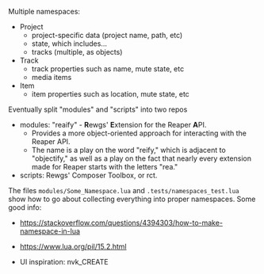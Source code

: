 Multiple namespaces:
- Project
    - project-specific data (project name, path, etc)
    - state, which includes...
    - tracks (multiple, as objects)
- Track
    - track properties such as name, mute state, etc
    - media items
- Item
    - item properties such as location, mute state, etc

Eventually split "modules" and "scripts" into two repos
- modules: "reaify" - **R**ewgs' **E**xtension for the Reaper **A**PI. 
    - Provides a more object-oriented approach for interacting with the Reaper API. 
    - The name is a play on the word "reify," which is adjacent to "objectify," as well as a play on the fact that nearly every extension made for Reaper starts with the letters "rea."
- scripts: Rewgs' Composer Toolbox, or rct.

The files `modules/Some_Namespace.lua` and `.tests/namespaces_test.lua` show how to go about collecting everything into proper namespaces.
Some good info:
- https://stackoverflow.com/questions/4394303/how-to-make-namespace-in-lua
- https://www.lua.org/pil/15.2.html

- UI inspiration: nvk_CREATE
